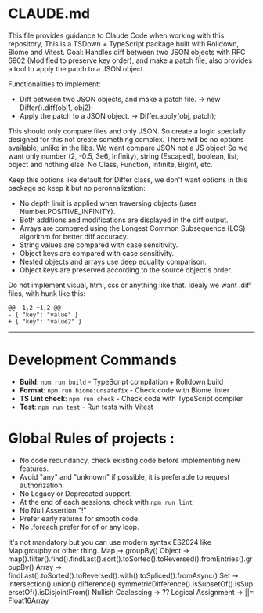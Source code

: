 # CLAUDE.md
This file provides guidance to Claude Code when working with this repository, This is a TSDown + TypeScript package built with Rolldown, Biome and Vitest.
Goal: Handles diff between two JSON objects with RFC 6902 (Modified to preserve key order), and make a patch file, also provides a tool to apply the patch to a JSON object.

Functionalities to implement:
- Diff between two JSON objects, and make a patch file. -> new Differ().diff(obj1, obj2);
- Apply the patch to a JSON object. -> Differ.apply(obj, patch);

This should only compare files and only JSON. So create a logic specially designed for this not create something complex.
There will be no options available, unlike in the libs.
We want compare JSON not a JS object So we want only number (2, -0.5, 3e6, Infinity), string (Escaped), boolean, list, object and nothing else. No Class, Function, Infinite, BigInt, etc.

Keep this options like default for Differ class, we don't want options in this package so keep it but no peronnalization:
- No depth limit is applied when traversing objects (uses Number.POSITIVE_INFINITY).
- Both additions and modifications are displayed in the diff output.
- Arrays are compared using the Longest Common Subsequence (LCS) algorithm for better diff accuracy.
- String values are compared with case sensitivity.
- Object keys are compared with case sensitivity.
- Nested objects and arrays use deep equality comparison.
- Object keys are preserved according to the source object's order.

Do not implement visual, html, css or anything like that.
Idealy we want .diff files, with hunk like this:
```
@@ -1,2 +1,2 @@
- { "key": "value" }
+ { "key": "value2" }
```
--- 

# Development Commands
- **Build**: `npm run build` - TypeScript compilation + Rolldown build
- **Format**: `npm run biome:unsafefix` - Check code with Biome linter
- **TS Lint check**: `npm run check` - Check code with TypeScript compiler
- **Test**: `npm run test` - Run tests with Vitest

# Global Rules of projects :
- No code redundancy, check existing code before implementing new features.
- Avoid "any" and "unknown" if possible, it is preferable to request authorization.
- No Legacy or Deprecated support.
- At the end of each sessions, check with `npm run lint`
- No Null Assertion "!"
- Prefer early returns for smooth code.
- No .foreach prefer for of or any loop.

It's not mandatory but you can use modern syntax ES2024 like Map.groupby or other thing.
Map -> groupBy()
Object -> map().filter().find().findLast().sort().toSorted().toReversed().fromEntries().groupBy()
Array -> findLast().toSorted().toReversed().with().toSpliced().fromAsync()
Set -> intersection().union().difference().symmetricDifference().isSubsetOf().isSupersetOf().isDisjointFrom()
Nullish Coalescing -> ??
Logical Assignment -> ||=
Float16Array
